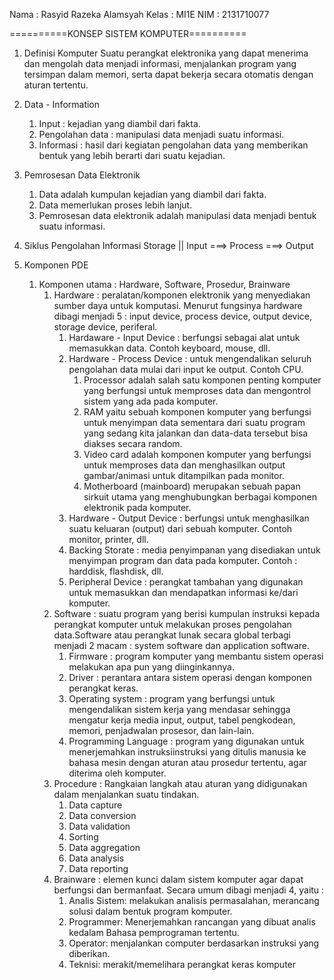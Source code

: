 Nama  : Rasyid Razeka Alamsyah
Kelas : MI1E
NIM   : 2131710077

==========KONSEP SISTEM KOMPUTER==========
1. Definisi Komputer
	Suatu perangkat elektronika yang dapat menerima dan mengolah data menjadi informasi, menjalankan program yang tersimpan dalam memori, serta dapat bekerja secara otomatis dengan aturan tertentu.

2. Data - Information
	1. Input : kejadian yang diambil dari fakta.
	2. Pengolahan data : manipulasi data menjadi suatu informasi.
	3. Informasi : hasil dari kegiatan pengolahan data yang memberikan bentuk yang lebih berarti dari suatu kejadian.

3. Pemrosesan Data Elektronik
	1. Data adalah kumpulan kejadian yang diambil dari fakta.
	2. Data memerlukan proses lebih lanjut.
	3. Pemrosesan data elektronik adalah manipulasi data menjadi bentuk suatu informasi.

4. Siklus Pengolahan Informasi
				Storage	
				  ||
	Input ===> Process ===> Output

5. Komponen PDE
	1. Komponen utama : Hardware, Software, Prosedur, Brainware
		1. Hardware : peralatan/komponen elektronik yang menyediakan sumber daya untuk komputasi. Menurut fungsinya hardware dibagi menjadi 5 : input device, process device, output device, storage device, periferal.
			1. Hardaware - Input Device : berfungsi sebagai alat untuk memasukkan data. Contoh keyboard, mouse, dll.
			2. Hardware - Process Device : untuk mengendalikan seluruh pengolahan data mulai dari input ke output. Contoh CPU.
				1. Processor adalah salah satu komponen penting komputer yang berfungsi untuk memproses data dan mengontrol sistem yang ada pada komputer.
				2. RAM yaitu sebuah komponen komputer yang berfungsi untuk menyimpan data sementara dari suatu program yang sedang kita jalankan dan data-data tersebut bisa diakses secara random.
				3. Video card adalah komponen komputer yang berfungsi untuk memproses data dan menghasilkan output gambar/animasi untuk ditampilkan pada monitor.
				4. Motherboard (mainboard) merupakan sebuah papan sirkuit utama yang menghubungkan berbagai komponen elektronik pada komputer.
			3. Hardware - Output Device : berfungsi untuk menghasilkan suatu keluaran (output) dari sebuah komputer. Contoh monitor, printer, dll.
			4. Backing Storate : media penyimpanan yang disediakan untuk menyimpan program dan data pada komputer. Contoh : harddisk, flashdisk, dll.
			5. Peripheral Device : perangkat tambahan yang digunakan untuk memasukkan dan mendapatkan informasi ke/dari komputer.
		2. Software : suatu program yang berisi kumpulan instruksi kepada perangkat komputer untuk melakukan proses pengolahan data.Software atau perangkat lunak secara global terbagi menjadi 2 macam : system software dan application software.
			1. Firmware : program komputer yang membantu sistem operasi melakukan apa pun yang diinginkannya.
			2. Driver : perantara antara sistem operasi dengan komponen perangkat keras.
			3. Operating system : program yang berfungsi untuk mengendalikan sistem kerja yang mendasar sehingga mengatur kerja media input, output, tabel pengkodean, memori, penjadwalan prosesor, dan lain-lain.
			4. Programming Language : program yang digunakan untuk menerjemahkan instruksiinstruksi yang ditulis manusia ke bahasa mesin dengan aturan atau prosedur tertentu, agar diterima oleh komputer.
		3. Procedure : Rangkaian langkah atau aturan yang didigunakan dalam menjalankan suatu tindakan.
			1. Data capture
			2. Data conversion
			3. Data validation
			4. Sorting
			5. Data aggregation
			6. Data analysis
			7. Data reporting
		4. Brainware : elemen kunci dalam sistem komputer agar dapat berfungsi dan bermanfaat. Secara umum dibagi menjadi 4, yaitu :
			1. Analis Sistem: melakukan analisis permasalahan, merancang solusi dalam bentuk program komputer.
			2. Programmer: Menerjemahkan rancangan yang dibuat analis kedalam Bahasa pemprograman tertentu.
			3. Operator: menjalankan computer berdasarkan instruksi yang diberikan.
			4. Teknisi: merakit/memelihara perangkat keras komputer
